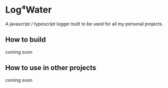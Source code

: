 # Log⁴Water
A javascript / typescript logger built to be used for all my personal projects.
## How to build
coming soon
## How to use in other projects
coming soon
